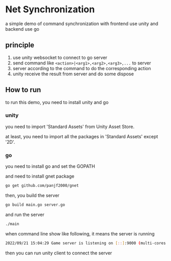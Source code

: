 # Net Synchronization

a simple demo of command synchronization with frontend use unity and backend use go

## principle

1. use unity websocket to connect to go server
2. send command like `<action>|<arg1>,<arg2>,<arg3>,...` to server
3. server according to the command to do the corresponding action
4. unity receive the result from server and do some dispose


## How to run

to run this demo, you need to install unity and go

### unity

you need to import 'Standard Assets' from Unity Asset Store.

at least, you need to import all the packages in 'Standard Assets' except '2D'.

### go

you need to install go and set the GOPATH

and need to install gnet package

```bash
go get github.com/panjf2000/gnet
```
then, you build the server

```bash
go build main.go server.go
```

and run the server

```bash
./main
```

when command line show like following, it means the server is running

```bash
2022/09/21 15:04:29 Game server is listening on [::]:9000 (multi-cores: true, loops: 12)
```

then you can run unity client to connect the server
